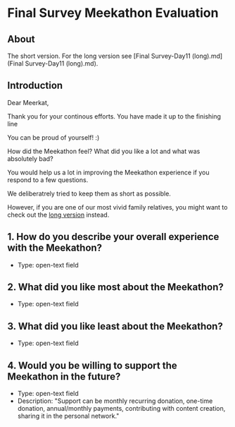 # Final Survey Meekathon Evaluation
## About
The short version. For the long version see [Final Survey-Day11 (long).md](Final Survey-Day11 (long).md).

## Introduction
Dear Meerkat,

Thank you for your continous efforts. You have made it up to the finishing line 

You can be proud of yourself! :)

How did the Meekathon feel? What did you like a lot and what was absolutely bad? 

You would help us a lot in improving the Meekathon experience if you respond to a few questions. 

We deliberatrely tried to keep them as short as possible. 

However, if you are one of our most vivid family relatives, you might want to check out the [long version](#) instead.

## 1. How do you describe your overall experience with the Meekathon?
* Type: open-text field

## 2. What did you like most about the Meekathon?
* Type: open-text field

## 3. What did you like least about the Meekathon?
* Type: open-text field

## 4. Would you be willing to support the Meekathon in the future?
* Type: open-text field
* Description: "Support can be monthly recurring donation, one-time donation, annual/monthly payments, contributing with content creation, sharing it in the personal network."
